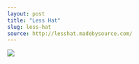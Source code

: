 ```yaml
---
layout: post
title: "Less Hat"
slug: less-hat
source: http://lesshat.madebysource.com/
---
```


<img src="/beautiful-open/screenshots/lesshat.png">
